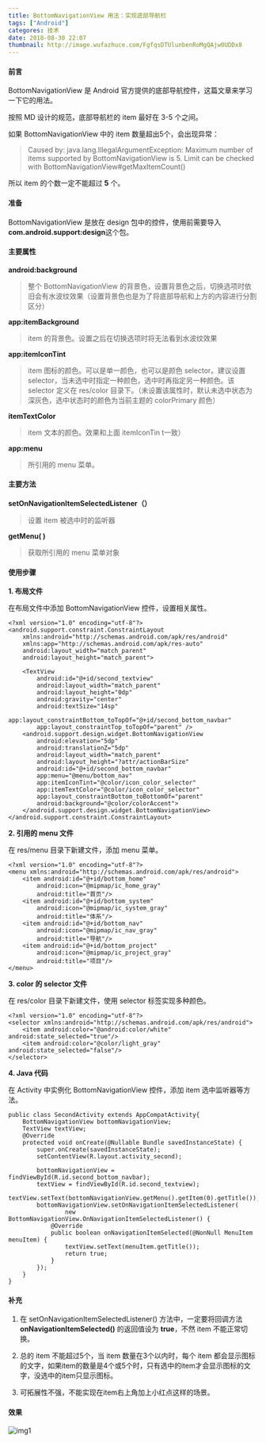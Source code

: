 ```yaml
---
title: BottomNavigationView 用法：实现底部导航栏
tags: ["Android"]
categores: 技术
date: 2018-08-30 22:07
thumbnail: http://image.wufazhuce.com/FgfqsDTUlunbenRoMgQAjw0UDDx8
---
```


#### 前言

BottomNavigationView 是 Android 官方提供的底部导航控件，这篇文章来学习一下它的用法。

按照 MD 设计的规范，底部导航栏的 item 最好在 3-5 个之间。

如果 BottomNavigationView 中的 item 数量超出5个，会出现异常：

> Caused by: java.lang.IllegalArgumentException: Maximum number of items supported by BottomNavigationView is 5. Limit can be checked with BottomNavigationView#getMaxItemCount()

所以 item 的个数一定不能超过 **5** 个。

#### 准备

BottomNavigationView 是放在 design 包中的控件，使用前需要导入**com.android.support:design**这个包。

#### 主要属性

**android:background**

> 整个 BottomNavigationView 的背景色，设置背景色之后，切换选项时依旧会有水波纹效果（设置背景色也是为了将底部导航和上方的内容进行分割区分）

**app:itemBackground**

> item 的背景色。设置之后在切换选项时将无法看到水波纹效果

**app:itemIconTint**

> item 图标的颜色。可以是单一颜色，也可以是颜色 selector。建议设置 selector，当未选中时指定一种颜色，选中时再指定另一种颜色。该selector 定义在 res/color 目录下。（未设置该属性时，默认未选中状态为深灰色，选中状态时的颜色为当前主题的 colorPrimary 颜色）

**itemTextColor**

> item 文本的颜色。效果和上面 itemIconTin t一致）

**app:menu**

> 所引用的 menu 菜单。

#### 主要方法

**setOnNavigationItemSelectedListener（）**

> 设置 item 被选中时的监听器

**getMenu( )**

> 获取所引用的 menu 菜单对象

#### 使用步骤

**1. 布局文件**

在布局文件中添加 BottomNavigationView 控件，设置相关属性。

```
<?xml version="1.0" encoding="utf-8"?>
<android.support.constraint.ConstraintLayout
    xmlns:android="http://schemas.android.com/apk/res/android"
    xmlns:app="http://schemas.android.com/apk/res-auto"
    android:layout_width="match_parent"
    android:layout_height="match_parent">

    <TextView
        android:id="@+id/second_textview"
        android:layout_width="match_parent"
        android:layout_height="0dp"
        android:gravity="center"
        android:textSize="14sp"
        app:layout_constraintBottom_toTopOf="@+id/second_bottom_navbar"
        app:layout_constraintTop_toTopOf="parent" />
    <android.support.design.widget.BottomNavigationView
        android:elevation="5dp"
        android:translationZ="5dp"
        android:layout_width="match_parent"
        android:layout_height="?attr/actionBarSize"
        android:id="@+id/second_bottom_navbar"
        app:menu="@menu/bottom_nav"
        app:itemIconTint="@color/icon_color_selector"
        app:itemTextColor="@color/icon_color_selector"
        app:layout_constraintBottom_toBottomOf="parent"
        android:background="@color/colorAccent">
    </android.support.design.widget.BottomNavigationView>
</android.support.constraint.ConstraintLayout>
```

**2. 引用的 menu 文件**

在 res/menu 目录下新建文件，添加 menu 菜单。

```
<?xml version="1.0" encoding="utf-8"?>
<menu xmlns:android="http://schemas.android.com/apk/res/android">
    <item android:id="@+id/bottom_home"
        android:icon="@mipmap/ic_home_gray"
        android:title="首页"/>
    <item android:id="@+id/bottom_system"
        android:icon="@mipmap/ic_system_gray"
        android:title="体系"/>
    <item android:id="@+id/bottom_nav"
        android:icon="@mipmap/ic_nav_gray"
        android:title="导航"/>
    <item android:id="@+id/bottom_project"
        android:icon="@mipmap/ic_project_gray"
        android:title="项目"/>
</menu>
```

**3. color 的 selector 文件**

在 res/color 目录下新建文件，使用 selector 标签实现多种颜色。

```
<?xml version="1.0" encoding="utf-8"?>
<selector xmlns:android="http://schemas.android.com/apk/res/android">
    <item android:color="@android:color/white" android:state_selected="true"/>
    <item android:color="@color/light_gray" android:state_selected="false"/>
</selector>
```

**4. Java 代码**

在 Activity 中实例化 BottomNavigationView 控件，添加 item 选中监听器等方法。

```
public class SecondActivity extends AppCompatActivity{
    BottomNavigationView bottomNavigationView;
    TextView textView;
    @Override
    protected void onCreate(@Nullable Bundle savedInstanceState) {
        super.onCreate(savedInstanceState);
        setContentView(R.layout.activity_second);

        bottomNavigationView = findViewById(R.id.second_bottom_navbar);
        textView = findViewById(R.id.second_textview);
        textView.setText(bottomNavigationView.getMenu().getItem(0).getTitle());
        bottomNavigationView.setOnNavigationItemSelectedListener(
                new BottomNavigationView.OnNavigationItemSelectedListener() {
            @Override
            public boolean onNavigationItemSelected(@NonNull MenuItem menuItem) {
                textView.setText(menuItem.getTitle());
                return true;
            }
        });
    }
}
```

#### 补充

1. 在 setOnNavigationItemSelectedListener() 方法中，一定要将回调方法 **onNavigationItemSelected()** 的返回值设为 **true**，不然 item 不能正常切换。

2. 总的 item 不能超过5个，当 item 数量在3个以内时，每个 item 都会显示图标的文字，如果item的数量是4个或5个时，只有选中的item才会显示图标的文字，没选中的item只显示图标。

3. 可拓展性不强，不能实现在item右上角加上小红点这样的场景。

#### 效果

![img1](https://i.loli.net/2019/08/29/z6gDh9Ara71VCTq.gif)




